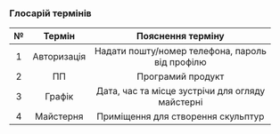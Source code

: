 ### Глосарій термінів

| № |    Термін   |                   Пояснення терміну                  |
|:-:|:-----------:|:----------------------------------------------------:|
| 1 | Авторизація |  Надати пошту/номер телефона, пароль <br>від профілю |
| 2 |      ПП     |                   Програмий продукт                  |
| 3 |    Графік   | Дата, час та місце зустрічи для огляду <br>майстерні |
| 4 |  Майстерня  |          Приміщення для створення скульптур          |